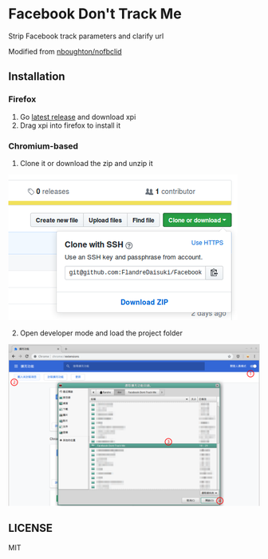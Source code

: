 # Facebook Don't Track Me

Strip Facebook track parameters and clarify url

Modified from [nboughton/nofbclid](https://github.com/nboughton/nofbclid)

## Installation

### Firefox

1. Go [latest release](https://github.com/FlandreDaisuki/Facebook-Dont-Track-Me/releases/latest) and download xpi
2. Drag xpi into firefox to install it

### Chromium-based

1. Clone it or download the zip and unzip it

![download zip](assets/download-zip.png)

2. Open developer mode and load the project folder

![load project](assets/load-project.png)

## LICENSE

MIT
